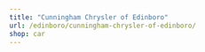 ```yaml
---
title: "Cunningham Chrysler of Edinboro"
url: /edinboro/cunningham-chrysler-of-edinboro/
shop: car
---
```

